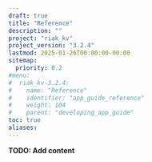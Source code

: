 ```yaml
---
draft: true
title: "Reference"
description: ""
project: "riak_kv"
project_version: "3.2.4"
lastmod: 2025-01-26T00:00:00-00:00
sitemap:
  priority: 0.2
#menu:
#  riak_kv-3.2.4:
#    name: "Reference"
#    identifier: "app_guide_reference"
#    weight: 104
#    parent: "developing_app_guide"
toc: true
aliases:
---
```


**TODO: Add content**

